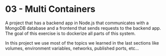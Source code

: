 # 03 - Multi Containers

A project that has a backend app in Node.js that communicates with a MongoDB database and a frontend that sends requests to the backend app. The goal of this exercise is to dockerize all parts of this system.

In this project we use most of the topics we learned in the last sections like volumes, environment variables, networks, published ports, etc...